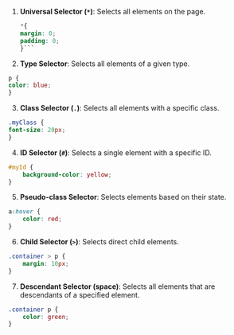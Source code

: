 1. **Universal Selector (`*`)**: Selects all elements on the page. 
	```css 
	*{ 
	margin: 0;
	padding: 0; 
	}```
2. **Type Selector**: Selects all elements of a given type.
```css
p {
color: blue;
}
```
3. **Class Selector (`.`)**: Selects all elements with a specific class.
```css
.myClass {
font-size: 20px;
}
```
4. **ID Selector (`#`)**: Selects a single element with a specific ID.
```css
#myId {
    background-color: yellow;
}
```
5. **Pseudo-class Selector**: Selects elements based on their state.
```css
a:hover {
    color: red;
}
```
6. **Child Selector (`>`)**: Selects direct child elements.
```css
.container > p {
    margin: 10px;
}
```
7. **Descendant Selector (space)**: Selects all elements that are descendants of a specified element.
```css
.container p {
    color: green;
}

```
